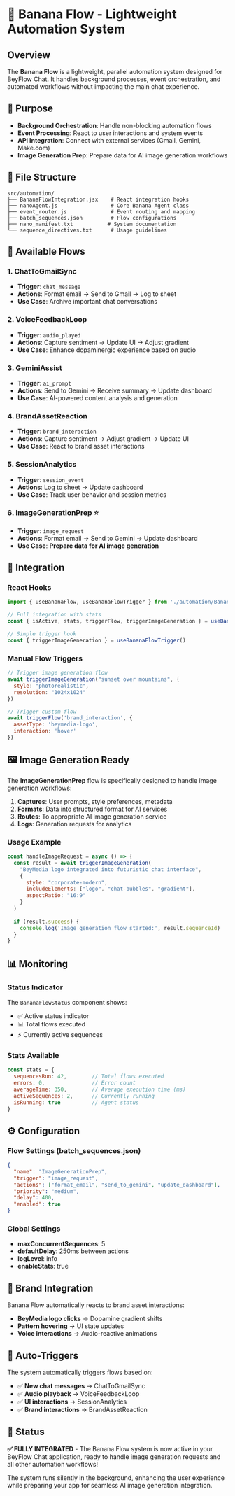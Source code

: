 # 🍌 Banana Flow - Lightweight Automation System

## Overview
The **Banana Flow** is a lightweight, parallel automation system designed for BeyFlow Chat. It handles background processes, event orchestration, and automated workflows without impacting the main chat experience.

## 🎯 Purpose
- **Background Orchestration**: Handle non-blocking automation flows
- **Event Processing**: React to user interactions and system events
- **API Integration**: Connect with external services (Gmail, Gemini, Make.com)
- **Image Generation Prep**: Prepare data for AI image generation workflows

## 📁 File Structure
```
src/automation/
├── BananaFlowIntegration.jsx    # React integration hooks
├── nanoAgent.js                 # Core Banana Agent class  
├── event_router.js              # Event routing and mapping
├── batch_sequences.json         # Flow configurations
├── nano_manifest.txt           # System documentation
└── sequence_directives.txt      # Usage guidelines
```

## 🚀 Available Flows

### 1. **ChatToGmailSync**
- **Trigger**: `chat_message`
- **Actions**: Format email → Send to Gmail → Log to sheet
- **Use Case**: Archive important chat conversations

### 2. **VoiceFeedbackLoop**
- **Trigger**: `audio_played`  
- **Actions**: Capture sentiment → Update UI → Adjust gradient
- **Use Case**: Enhance dopaminergic experience based on audio

### 3. **GeminiAssist**
- **Trigger**: `ai_prompt`
- **Actions**: Send to Gemini → Receive summary → Update dashboard
- **Use Case**: AI-powered content analysis and generation

### 4. **BrandAssetReaction**
- **Trigger**: `brand_interaction`
- **Actions**: Capture sentiment → Adjust gradient → Update UI
- **Use Case**: React to brand asset interactions

### 5. **SessionAnalytics**
- **Trigger**: `session_event`
- **Actions**: Log to sheet → Update dashboard
- **Use Case**: Track user behavior and session metrics

### 6. **ImageGenerationPrep** ⭐
- **Trigger**: `image_request`
- **Actions**: Format email → Send to Gemini → Update dashboard
- **Use Case**: **Prepare data for AI image generation**

## 🔧 Integration

### React Hooks
```jsx
import { useBananaFlow, useBananaFlowTrigger } from './automation/BananaFlowIntegration'

// Full integration with stats
const { isActive, stats, triggerFlow, triggerImageGeneration } = useBananaFlow()

// Simple trigger hook
const { triggerImageGeneration } = useBananaFlowTrigger()
```

### Manual Flow Triggers
```jsx
// Trigger image generation flow
await triggerImageGeneration("sunset over mountains", {
  style: "photorealistic",
  resolution: "1024x1024"
})

// Trigger custom flow
await triggerFlow('brand_interaction', {
  assetType: 'beymedia-logo',
  interaction: 'hover'
})
```

## 🖼️ Image Generation Ready

The **ImageGenerationPrep** flow is specifically designed to handle image generation workflows:

1. **Captures**: User prompts, style preferences, metadata
2. **Formats**: Data into structured format for AI services
3. **Routes**: To appropriate AI image generation service
4. **Logs**: Generation requests for analytics

### Usage Example
```jsx
const handleImageRequest = async () => {
  const result = await triggerImageGeneration(
    "BeyMedia logo integrated into futuristic chat interface", 
    {
      style: "corporate-modern",
      includeElements: ["logo", "chat-bubbles", "gradient"],
      aspectRatio: "16:9"
    }
  )
  
  if (result.success) {
    console.log('Image generation flow started:', result.sequenceId)
  }
}
```

## 📊 Monitoring

### Status Indicator
The `BananaFlowStatus` component shows:
- ✅ Active status indicator
- 📊 Total flows executed
- ⚡ Currently active sequences

### Stats Available
```jsx
const stats = {
  sequencesRun: 42,        // Total flows executed
  errors: 0,               // Error count
  averageTime: 350,        // Average execution time (ms)
  activeSequences: 2,      // Currently running
  isRunning: true          // Agent status
}
```

## ⚙️ Configuration

### Flow Settings (batch_sequences.json)
```json
{
  "name": "ImageGenerationPrep",
  "trigger": "image_request",
  "actions": ["format_email", "send_to_gemini", "update_dashboard"],
  "priority": "medium",
  "delay": 400,
  "enabled": true
}
```

### Global Settings
- **maxConcurrentSequences**: 5
- **defaultDelay**: 250ms between actions
- **logLevel**: info
- **enableStats**: true

## 🎨 Brand Integration

Banana Flow automatically reacts to brand asset interactions:
- **BeyMedia logo clicks** → Dopamine gradient shifts
- **Pattern hovering** → UI state updates
- **Voice interactions** → Audio-reactive animations

## 🔄 Auto-Triggers

The system automatically triggers flows based on:
- ✅ **New chat messages** → ChatToGmailSync
- ✅ **Audio playback** → VoiceFeedbackLoop  
- ✅ **UI interactions** → SessionAnalytics
- ✅ **Brand interactions** → BrandAssetReaction

## 🚀 Status

**✅ FULLY INTEGRATED** - The Banana Flow system is now active in your BeyFlow Chat application, ready to handle image generation requests and all other automation workflows!

The system runs silently in the background, enhancing the user experience while preparing your app for seamless AI image generation integration.